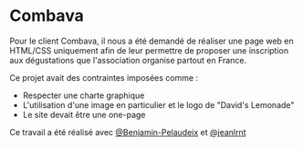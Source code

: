 # Combava

Pour le client Combava, il nous a été demandé de réaliser une page web en HTML/CSS uniquement afin de leur permettre 
de proposer une inscription aux dégustations que l'association organise partout en France.

Ce projet avait des contraintes imposées comme :
- Respecter une charte graphique
- L'utilisation d'une image en particulier et le logo de "David's Lemonade"
- Le site devait être une one-page

Ce travail a été réalisé avec [@Benjamin-Pelaudeix](https://github.com/Benjamin-Pelaudeix) et [@jeanlrnt](https://github.com/jeanlrnt)

